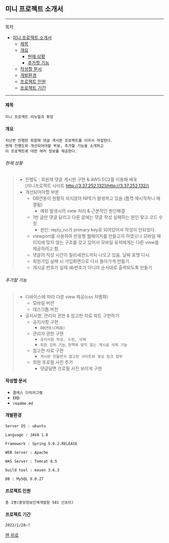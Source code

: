 ## 미니 프로젝트 소개서

---
목차
- [미니 프로젝트 소개서](#미니-프로젝트-소개서)
    - [제목](#제목)
    - [개요](#개요)
        - [현재 상황](#현재-상황)
        - [추가할 기능](#추가할-기능)
    - [작성할 문서](#작성할-문서)
    - [개발환경](#개발환경)
    - [프로젝트 인원](#프로젝트-인원)
    - [프로젝트 기간](#프로젝트-기간)
---
#### 제목 
`미니 프로젝트 리뉴얼과 확장`
    
#### 개요
`지난번 진행한 회원제 댓글 게시판 프로젝트를 이어서 작업한다.`   
`현재 진행도와 개선되어야할 부분, 추가할 기능을 소개하고`   
`이 프로젝트에 대한 여러 정보를 제공한다.`
###### 현재 상황
> - 진행도 : 회원제 댓글 게시판 구현 & AWS EC2를 이용해 배포   
>   [미니프로젝트 사이트 http://3.37.252.132](http://3.37.252.132/)
> - 개선되어야할 부분
>   - DB연동이 원활히 되지않아 NPE가 발생하고 있음
>     (톰캣 재시작하니 해결됨)
>     - 예외 발생시의 view 처리 & 근본적인 원인해결
>   - 1번 글만 댓글 달리고 다른 글에는 댓글 작성 실패하는 원인 찾고 
>     코드 수정
>     - 원인: reply_no가 primary key로 되어있어서 작성이 안되었다.
>   - viewport를 사용하여 반응형 웹페이지를 만들고자 하였으나
>     모바일 페이지에 맞지 않는 구조를 갖고 있어서
>     모바일 유저에게는 다른 view를 제공하려고 함.
>   - 댓글의 작성 시간이 밀리세컨드까지 나오고 있음. 날짜 포맷 다시.
>   - 회원가입 실패 시 가입화면으로 다시 돌아가게 만들기
>   - 게시글 번호가 실제 db번호가 아니라 순서대로 출력되도록 만들기
###### 추가할 기능
> - 디바이스에 따라 다른 view 제공(css 차별화)
>   - 모바일 버전
>   - 데스크톱 버전
> - 공지사항, 관리자 권한 & 참고한 자료 파트 구현하기
>   - 공지사항 구현
>     - `DB연동(CRUD)`
>   - 관리자 권한 구현
>     - `공지사항 작성, 수정, 삭제`
>     - `회원 강퇴 기능`, `정책에 맞지 않는 게시글 삭제 기능`  
>   - 참고한 자료 구현
>     - `게시판 만들면서 참고한 사이트와 영상 링크 첨부`
>   - 회원 프로필 사진 추가
>     - 댓글달면 프로필 사진 보이게 구현

#### 작성할 문서
- `클래스 다이어그램`
- `ERD`
- `readme.md`
#### 개발환경
    
    Server OS : ubuntu
    
    Language : JAVA 1.8
    
    Framework : Spring 5.0.2.RELEASE
    
    WEB Server : Apache
    
    WAS Server : Tomcat 8.5
    
    build tool : maven 3.6.3
    
    DB : MySQL 8.0.27

#### 프로젝트 인원
`총 1명(중앙정보인재개발원 501 신초이)`

#### 프로젝트 기간
`2022/1/28~?`

[맨 위로](#미니-프로젝트-소개서)
